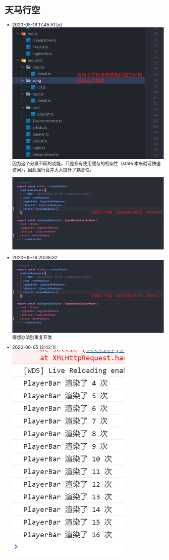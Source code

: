 # 天马行空

- 2020-05-16 17:45:51
  [x] ![将两个相同结构树的文件夹合并，提高内聚性](2020-05-16-17-46-04.png)
  因为这个分属不同的功能，只是都有使用缓存的相似性（state 本来就可快速访问），因此强行合并大大提升了耦合性。

  ![](2020-05-16-20-38-14.png)

- 2020-05-16 20:38:32
  ![重复命名](2020-05-16-20-38-14.png)
  得想办法别重复开发

- 2020-06-05 12:42:11
  ![为什么切歌会重复渲染3次？](2020-06-05-12-42-25.png)
